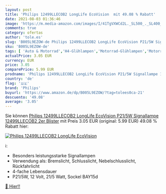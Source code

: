 ```yaml
---
layout: post
title: 'Philips 12499LLECOB2 LongLife EcoVision  mit 49.08 % Rabatt'
date: 2021-08-03 01:36:46
image: 'https://m.media-amazon.com/images/I/41TgVXWCd2L._SL500_._SL400_.jpg'
comments: true
category: ofertas
author: 'tole.es'
slug: 'B005L9EZOW-de Philips 12499LLECOB2 LongLife EcoVision P21/5W Signallampe...'
sku: 'B005L9EZOW-de'
tags: [ 'Auto & Motorrad','H4-Glühlampen','Motorrad-Glühlampen','Motorradbeleuchtung','Motorräder, Ersatzteile & Zubehör','philips', ]
actualPrice: 3.05 EUR
currency: EUR
price: 3.05
comparePrice: 5.99 EUR
prodname: 'Philips 12499LLECOB2 LongLife EcoVision P21/5W Signallampe 12499LLECOB2  2er Blister'
country: 'de'
flag: '🇩🇪'
brand: 'Philips'
buyurl: 'https://www.amazon.de/dp/B005L9EZOW/?tag=tolees0ca-21'
descuento: '49.08'
average: '3.05'
---
```


Sie können [Philips 12499LLECOB2 LongLife EcoVision P21/5W Signallampe 12499LLECOB2  2er Blister](https://www.amazon.de/dp/B005L9EZOW/?tag=tolees0ca-21) mit Preis 3.05 EUR (original: 5.99 EUR) 49.08 % Rabatt hier:

[![Philips 12499LLECOB2 LongLife EcoVision ](https://m.media-amazon.com/images/I/41TgVXWCd2L._SL500_._SL400_.jpg)](https://www.amazon.de/dp/B005L9EZOW/?tag=tolees0ca-21)

ℹ️:

- Besonders leistungsstarke Signallampen
- Verwendung als: Bremslicht, Schlusslicht, Nebelschlusslicht, Rückfahrlicht
- 4-fache Lebensdauer
- P21/5W, 12 Volt, 21/5 Watt, Sockel BAY15d

[🛒 Hier!!](https://www.amazon.de/dp/B005L9EZOW/?tag=tolees0ca-21)
